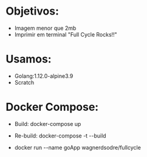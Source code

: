 # Objetivos:
- Imagem menor que 2mb
- Imprimir em terminal "Full Cycle Rocks!!"

# Usamos:
- Golang:1.12.0-alpine3.9
- Scratch

# Docker Compose:
- Build: docker-compose up 
- Re-build: docker-compose -t --build 

- docker run --name goApp wagnerdsodre/fullcycle